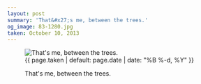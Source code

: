 ```yaml
---
layout: post
summary: 'That&#x27;s me, between the trees.'
og_image: 83-1280.jpg
taken: October 10, 2013
---
```


<figure class="post" data-src="{{ site.assets_url }}/{{ page.og_image }}" data-sub-html='#caption-{{ page.id | remove_first: "/" }}'>
<img alt="That's me, between the trees." sizes="(min-width: 700px) 50vw, calc(100vw - 2rem)" src="{{ site.assets_url }}/83-640.jpg" srcset="{{ site.assets_url }}/83-1280.jpg 1280w, {{ site.assets_url }}/83-960.jpg 960w, {{ site.assets_url }}/83-640.jpg 640w, {{ site.assets_url }}/83-320.jpg 320w"/>
<figcaption id='caption-{{ page.id | remove_first: "/" }}'>
<time>{{ page.taken | default: page.date | date: "%B %-d, %Y" }}</time>
<p>That's me, between the trees.</p>
</figcaption>
</figure>
